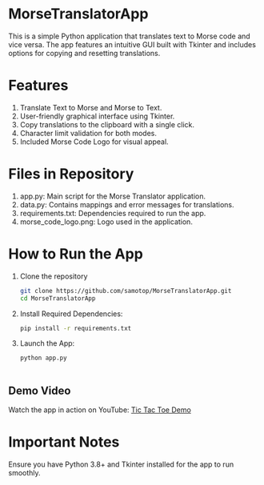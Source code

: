 # MorseTranslatorApp
This is a simple Python application that translates text to Morse code and vice versa.
The app features an intuitive GUI built with Tkinter and includes options for copying and resetting translations.

# Features
  1. Translate Text to Morse and Morse to Text.
  2. User-friendly graphical interface using Tkinter.
  3. Copy translations to the clipboard with a single click.
  4. Character limit validation for both modes.
  5. Included Morse Code Logo for visual appeal.

# Files in Repository
  1. app.py: Main script for the Morse Translator application.
  2. data.py: Contains mappings and error messages for translations.
  3. requirements.txt: Dependencies required to run the app.
  4. morse_code_logo.png: Logo used in the application.

# How to Run the App
  1. Clone the repository
      
     ```bash
     git clone https://github.com/samotop/MorseTranslatorApp.git
     cd MorseTranslatorApp

  2. Install Required Dependencies:
    
     ```bash
     pip install -r requirements.txt  

  4. Launch the App:

     ```bash
     python app.py
       
## Demo Video
Watch the app in action on YouTube: [Tic Tac Toe Demo](https://youtu.be/69Z9YVxV6zQ)

# Important Notes
  Ensure you have Python 3.8+ and Tkinter installed for the app to run smoothly.


      
